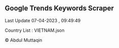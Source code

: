 

## Google Trends Keywords Scraper 
 
Last Update 07-04-2023 , 09:49:49

Country List :
VIETNAM.json



© Abdul Muttaqin 
